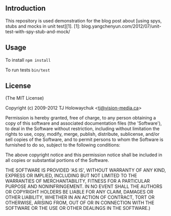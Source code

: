 ## Introduction
This repository is used demonstration for the blog post about [using spys, stubs and mocks in unit test][1].
[1]: blog.yangchenyun.com/2012/07/unit-test-with-spy-stub-and-mock/

## Usage
To install
`npm install`

To run tests
`bin/test`

## License 

(The MIT License)

Copyright (c) 2009-2012 TJ Holowaychuk &lt;tj@vision-media.ca&gt;

Permission is hereby granted, free of charge, to any person obtaining
a copy of this software and associated documentation files (the
'Software'), to deal in the Software without restriction, including
without limitation the rights to use, copy, modify, merge, publish,
distribute, sublicense, and/or sell copies of the Software, and to
permit persons to whom the Software is furnished to do so, subject to
the following conditions:

The above copyright notice and this permission notice shall be
included in all copies or substantial portions of the Software.

THE SOFTWARE IS PROVIDED 'AS IS', WITHOUT WARRANTY OF ANY KIND,
EXPRESS OR IMPLIED, INCLUDING BUT NOT LIMITED TO THE WARRANTIES OF
MERCHANTABILITY, FITNESS FOR A PARTICULAR PURPOSE AND NONINFRINGEMENT.
IN NO EVENT SHALL THE AUTHORS OR COPYRIGHT HOLDERS BE LIABLE FOR ANY
CLAIM, DAMAGES OR OTHER LIABILITY, WHETHER IN AN ACTION OF CONTRACT,
TORT OR OTHERWISE, ARISING FROM, OUT OF OR IN CONNECTION WITH THE
SOFTWARE OR THE USE OR OTHER DEALINGS IN THE SOFTWARE.)
